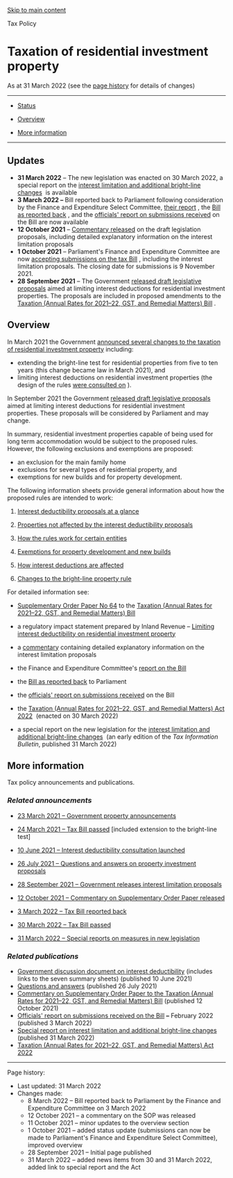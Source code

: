 [Skip to main content](#main-content-tp)

Tax Policy

Taxation of residential investment property
===========================================

As at 31 March 2022 (see the [page history](#page-history)
 for details of changes)

* * *

*   [Status](#status)
    
*   [Overview](#overview)
    
*   [More information](#more)
    

* * *

Updates
-------

*   **31 March 2022** – The new legislation was enacted on 30 March 2022, a special report on the [interest limitation and additional bright-line changes](/publications/2022/2022-sr-interest-limitation-bright-line-changes)
     is available
*   **3 March 2022 –** Bill reported back to Parliament following consideration by the Finance and Expenditure Select Committee, [their report](https://www.parliament.nz/en/pb/sc/reports/document/SCR_119922/taxation-annual-rates-for-2021-22-gst-and-remedial-matters)
    , the [Bill as reported back](https://www.legislation.govt.nz/bill/government/2021/0065/latest/contents.html)
    , and the [officials' report on submissions received](/publications/2022/2022-or-argrm-bill)
     on the Bill are now available
*   **12 October 2021** – [Commentary released](/news/2021/2021-10-12-commentary-sop-released)
     on the draft legislation proposals, including detailed explanatory information on the interest limitation proposals
*   **1 October 2021** – Parliament's Finance and Expenditure Committee are now [accepting submissions on the tax Bill](https://www.parliament.nz/en/pb/sc/make-a-submission/document/53SCFE_SCF_BILL_115767/taxation-annual-rates-for-2021-22-gst-and-remedial-matters)
    , including the interest limitation proposals. The closing date for submissions is 9 November 2021.
*   **28 September 2021** – The Government [released draft legislative proposals](/news/2021/2021-09-28-interest-limitation-proposals)
     aimed at limiting interest deductions for residential investment properties. The proposals are included in proposed amendments to the [Taxation (Annual Rates for 2021–22, GST, and Remedial Matters) Bill](/bills/53-65)
    .

Overview
--------

In March 2021 the Government [announced several changes to the taxation of residential investment property](/news/2021/2021-03-23-government-property-announcements)
 including:

*   extending the bright-line test for residential properties from five to ten years (this change became law in March 2021), and
*   limiting interest deductions on residential investment properties (the design of the rules [were consulted on](/news/2021/2021-06-10-interest-deductibility-consultation-launched)
    ).

In September 2021 the Government [released draft legislative proposals](/news/2021/2021-09-28-interest-limitation-proposals)
 aimed at limiting interest deductions for residential investment properties. These proposals will be considered by Parliament and may change.

In summary, residential investment properties capable of being used for long term accommodation would be subject to the proposed rules. However, the following exclusions and exemptions are proposed:

*   an exclusion for the main family home
*   exclusions for several types of residential property, and
*   exemptions for new builds and for property development.

The following information sheets provide general information about how the proposed rules are intended to work:

1.  [Interest deductibility proposals at a glance](/sitecore/service/notfound.aspx?item=web%3a%7b4FBF7AEB-C815-48C0-8652-CE6DD377B15A%7d%40en)
    
2.  [Properties not affected by the interest deductibility proposals](/sitecore/service/notfound.aspx?item=web%3a%7bFAD276F4-2ADA-4DD5-8E0A-A04019CC875A%7d%40en)
    
3.  [How the rules work for certain entities](/sitecore/service/notfound.aspx?item=web%3a%7b1707529C-1B16-4087-AD7D-89307F1C031C%7d%40en)
    
4.  [Exemptions for property development and new builds](/sitecore/service/notfound.aspx?item=web%3a%7bC9147086-B28E-459D-A411-E05A396678F3%7d%40en)
    
5.  [How interest deductions are affected](/sitecore/service/notfound.aspx?item=web%3a%7b06A4EE1E-8786-4851-B42E-0213C38E7EC6%7d%40en)
    
6.  [Changes to the bright-line property rule](/sitecore/service/notfound.aspx?item=web%3a%7b0B5AC121-5BF9-448C-8020-6E836DCF991D%7d%40en)
    

For detailed information see:

*   [Supplementary Order Paper No 64](https://legislation.govt.nz/sop/government/2021/0064/latest/whole.html)
     to the [Taxation (Annual Rates for 2021–22, GST, and Remedial Matters) Bill](/bills/53-65)
    
*   a regulatory impact statement prepared by Inland Revenue – [Limiting interest deductibility on residential investment property](/publications/2021/2021-ris-interest-deductibility)
    
*   a [commentary](/publications/2021/2021-commentary-sop-argrm-bill)
     containing detailed explanatory information on the interest limitation proposals
*   the Finance and Expenditure Committee's [report on the Bill](https://www.parliament.nz/en/pb/sc/reports/document/SCR_119922/taxation-annual-rates-for-2021-22-gst-and-remedial-matters)
    
*   the [Bill as reported back](https://www.legislation.govt.nz/bill/government/2021/0065/latest/contents.html)
     to Parliament
*   the [officials' report on submissions received](/publications/2022/2022-or-argrm-bill)
     on the Bill
*   the [Taxation (Annual Rates for 2021–22, GST, and Remedial Matters) Act 2022](https://www.legislation.govt.nz/act/public/2022/0010/latest/contents.html)
     (enacted on 30 March 2022)
*   a special report on the new legislation for the [interest limitation and additional bright-line changes](/publications/2022/2022-sr-interest-limitation-bright-line-changes)
     (an early edition of the _Tax Information Bulletin_, published 31 March 2022)

More information
----------------

Tax policy announcements and publications.

### _Related announcements_

*   [23 March 2021 – Government property announcements](/news/2021/2021-03-23-government-property-announcements)
    
*   [24 March 2021 – Tax Bill passed](/news/2021/2021-03-24-tax-bill-passed)
     \[included extension to the bright-line test\]
*   [10 June 2021 – Interest deductibility consultation launched](/news/2021/2021-06-10-interest-deductibility-consultation-launched)
    
*   [26 July 2021 – Questions and answers on property investment proposals](/news/2021/2021-07-26-questions-and-answers-property-investment-proposals)
    
*   [28 September 2021 – Government releases interest limitation proposals](/news/2021/2021-09-28-interest-limitation-proposals)
    
*   [12 October 2021 – Commentary on Supplementary Order Paper released](/news/2021/2021-10-12-commentary-sop-released)
    
*   [3 March 2022 – Tax Bill reported back](/news/2022/2022-03-03-tax-bill-reported-back)
    
*   [30 March 2022 – Tax Bill passed](/news/2022/2022-03-30-tax-bill-passed)
    
*   [31 March 2022 – Special reports on measures in new legislation](/news/2022/2022-03-31-special-reports-new-legislation)
    

### _Related publications_

*   [Government discussion document on interest deductibility](/publications/2021/2021-dd-interest-limitation-and-bright-line-rules)
     (includes links to the seven summary sheets) (published 10 June 2021)
*   [Questions and answers](/publications/2021/2021-other-interest-limitation-and-bright-line-rules-q-and-a)
     (published 26 July 2021)
*   [Commentary on Supplementary Order Paper to the Taxation (Annual Rates for 2021–22, GST, and Remedial Matters) Bill](/publications/2021/2021-commentary-sop-argrm-bill)
     (published 12 October 2021)
*   [Officials' report on submissions received on the Bill](/publications/2022/2022-or-argrm-bill)
     **–** February 2022 (published 3 March 2022)
*   [Special report on interest limitation and additional bright-line changes](/publications/2022/2022-sr-interest-limitation-bright-line-changes)
     (published 31 March 2022)
*   [Taxation (Annual Rates for 2021–22, GST, and Remedial Matters) Act 2022](https://www.legislation.govt.nz/act/public/2022/0010/latest/contents.html)
    

* * *

Page history:

*   Last updated: 31 March 2022
*   Changes made:
    *   8 March 2022 – Bill reported back to Parliament by the Finance and Expenditure Committee on 3 March 2022
    *   12 October 2021 – a commentary on the SOP was released
    *   11 October 2021 – minor updates to the overview section
    *   1 October 2021 – added status update (submissions can now be made to Parliament's Finance and Expenditure Select Committee), improved overview
    *   28 September 2021 – Initial page published
    *   31 March 2022 – added news items from 30 and 31 March 2022, added link to special report and the Act